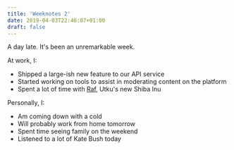 ```yaml
---
title: 'Weeknotes 2'
date: 2019-04-03T22:46:07+01:00
draft: false
---
```


A day late. It's been an unremarkable week.

At work, I:

- Shipped a large-ish new feature to our API service
- Started working on tools to assist in moderating content on the platform
- Spent a lot of time with [Raf](https://www.instagram.com/raftheshiba/), Utku's new Shiba Inu

Personally, I:

- Am coming down with a cold
- Will probably work from home tomorrow
- Spent time seeing family on the weekend
- Listened to a lot of Kate Bush today
